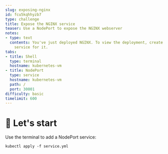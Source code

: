 ```yaml
---
slug: exposing-nginx
id: fcu5kqhhyzb7
type: challenge
title: Expose the NGINX service
teaser: Use a NodePort to expose the NGINX webserver
notes:
- type: text
  contents: You've just deployed NGINX. To view the deployment, create a NodePort
    service for it.
tabs:
- title: Shell
  type: terminal
  hostname: kubernetes-vm
- title: NodePort
  type: service
  hostname: kubernetes-vm
  path: /
  port: 30001
difficulty: basic
timelimit: 600
---
```

🚀 Let's start
==============
Use the terminal to add a NodePort service:

```
kubectl apply -f service.yml
```